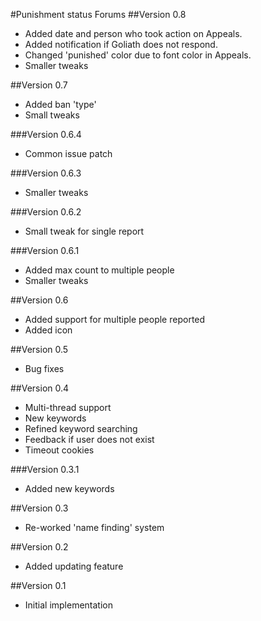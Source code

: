 #Punishment status Forums
##Version 0.8
* Added date and person who took action on Appeals.
* Added notification if Goliath does not respond.
* Changed 'punished' color due to font color in Appeals.
* Smaller tweaks

##Version 0.7
* Added ban 'type'
* Small tweaks

###Version 0.6.4
* Common issue patch

###Version 0.6.3
* Smaller tweaks

###Version 0.6.2
* Small tweak for single report

###Version 0.6.1
* Added max count to multiple people
* Smaller tweaks

##Version 0.6
* Added support for multiple people reported
* Added icon

##Version 0.5
* Bug fixes

##Version 0.4
* Multi-thread support
* New keywords
* Refined keyword searching
* Feedback if user does not exist
* Timeout cookies

###Version 0.3.1
* Added new keywords

##Version 0.3
* Re-worked 'name finding' system

##Version 0.2
* Added updating feature

##Version 0.1
* Initial implementation

